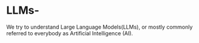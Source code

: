 # LLMs-

We try to understand Large Language Models(LLMs), or mostly commonly referred to everybody as Artificial Intelligence (AI). 

